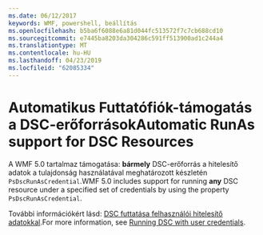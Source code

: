 ```yaml
---
ms.date: 06/12/2017
keywords: WMF, powershell, beállítás
ms.openlocfilehash: b5ba6f6088e6a81d044fc513572f7c7cb688cd10
ms.sourcegitcommit: e7445ba8203da304286c591ff513900ad1c244a4
ms.translationtype: MT
ms.contentlocale: hu-HU
ms.lasthandoff: 04/23/2019
ms.locfileid: "62085334"
---
```

# <a name="automatic-runas-support-for-dsc-resources"></a><span data-ttu-id="3896e-102">Automatikus Futtatófiók-támogatás a DSC-erőforrások</span><span class="sxs-lookup"><span data-stu-id="3896e-102">Automatic RunAs support for DSC Resources</span></span>

<span data-ttu-id="3896e-103">A WMF 5.0 tartalmaz támogatása: **bármely** DSC-erőforrás a hitelesítő adatok a tulajdonság használatával meghatározott készletén `PsDscRunAsCredential`.</span><span class="sxs-lookup"><span data-stu-id="3896e-103">WMF 5.0 includes support for running **any** DSC resource under a specified set of credentials by using the property `PsDscRunAsCredential`.</span></span>

<span data-ttu-id="3896e-104">További információkért lásd: [DSC futtatása felhasználói hitelesítő adatokkal](https://msdn.microsoft.com/powershell/dsc/runasuser).</span><span class="sxs-lookup"><span data-stu-id="3896e-104">For more information, see [Running DSC with user credentials](https://msdn.microsoft.com/powershell/dsc/runasuser).</span></span>
